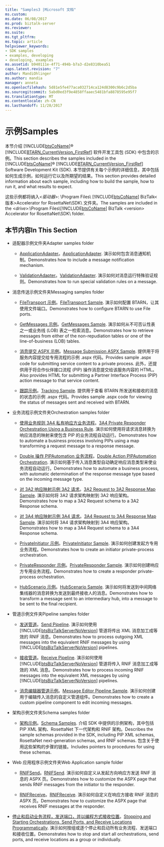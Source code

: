 ```yaml
---
title: "Samples3 |Microsoft 文档"
ms.custom: 
ms.date: 06/08/2017
ms.prod: biztalk-server
ms.reviewer: 
ms.suite: 
ms.tgt_pltfrm: 
ms.topic: article
helpviewer_keywords:
- SDK samples
- examples, developing
- developing, examples
ms.assetid: b940111e-4f71-494b-b7a3-d2e8310bea51
caps.latest.revision: "7"
author: MandiOhlinger
ms.author: mandia
manager: anneta
ms.openlocfilehash: 5d81e5fe477aca032714ca124d8300c9b6c2d5ba
ms.sourcegitcommit: 5abd0ed3f9e4858ffaaec5481bfa8878595e95f7
ms.translationtype: MT
ms.contentlocale: zh-CN
ms.lasthandoff: 11/28/2017
---
```

# <a name="samples"></a><span data-ttu-id="42f47-102">示例</span><span class="sxs-lookup"><span data-stu-id="42f47-102">Samples</span></span>
<span data-ttu-id="42f47-103">本节介绍 [!INCLUDE[btsCoName](../../includes/btsconame-md.md)]® [!INCLUDE[BTARN_CurrentVersion_FirstRef](../../includes/btarn-currentversion-firstref-md.md)] 软件开发工具包 (SDK) 中包含的示例。</span><span class="sxs-lookup"><span data-stu-id="42f47-103">This section describes the samples included in the [!INCLUDE[btsCoName](../../includes/btsconame-md.md)]® [!INCLUDE[BTARN_CurrentVersion_FirstRef](../../includes/btarn-currentversion-firstref-md.md)] Software Development Kit (SDK).</span></span> <span data-ttu-id="42f47-104">本节提供有关每个示例的详细信息，其中包括如何生成示例，如何运行它以及所期望的结果。</span><span class="sxs-lookup"><span data-stu-id="42f47-104">This section provides detailed information about each sample, including how to build the sample, how to run it, and what results to expect.</span></span>  
  
 <span data-ttu-id="42f47-105">这些示例都将纳入\<*驱动器*\>: \Program Files\\ [!INCLUDE[btsCoName](../../includes/btsconame-md.md)] BizTalk\<版本\>Accelerator for RosettaNet\SDK\ 文件夹。</span><span class="sxs-lookup"><span data-stu-id="42f47-105">The samples are included in the \<*drive*\>:\Program Files\\[!INCLUDE[btsCoName](../../includes/btsconame-md.md)] BizTalk \<version\> Accelerator for RosettaNet\SDK\ folder.</span></span>  
  
## <a name="in-this-section"></a><span data-ttu-id="42f47-106">本节内容</span><span class="sxs-lookup"><span data-stu-id="42f47-106">In This Section</span></span>  
  
-   <span data-ttu-id="42f47-107">适配器示例文件夹</span><span class="sxs-lookup"><span data-stu-id="42f47-107">Adapter samples folder</span></span>  
  
    -   <span data-ttu-id="42f47-108">[ApplicationAdapter](../../adapters-and-accelerators/accelerator-rosettanet/applicationadapter.md)。</span><span class="sxs-lookup"><span data-stu-id="42f47-108">[ApplicationAdapter](../../adapters-and-accelerators/accelerator-rosettanet/applicationadapter.md).</span></span> <span data-ttu-id="42f47-109">演示如何包含消息通知机制。</span><span class="sxs-lookup"><span data-stu-id="42f47-109">Demonstrates how to include a message notification mechanism.</span></span>  
  
    -   <span data-ttu-id="42f47-110">[ValidationAdapter](../../adapters-and-accelerators/accelerator-rosettanet/validationadapter.md)。</span><span class="sxs-lookup"><span data-stu-id="42f47-110">[ValidationAdapter](../../adapters-and-accelerators/accelerator-rosettanet/validationadapter.md).</span></span> <span data-ttu-id="42f47-111">演示如何对消息运行特殊验证规则。</span><span class="sxs-lookup"><span data-stu-id="42f47-111">Demonstrates how to run special validation rules on a message.</span></span>  
  
-   <span data-ttu-id="42f47-112">消息传送示例文件夹</span><span class="sxs-lookup"><span data-stu-id="42f47-112">Messaging samples folder</span></span>  
  
    -   <span data-ttu-id="42f47-113">[FileTransport 示例](../../adapters-and-accelerators/accelerator-rosettanet/filetransport-sample.md)。</span><span class="sxs-lookup"><span data-stu-id="42f47-113">[FileTransport Sample](../../adapters-and-accelerators/accelerator-rosettanet/filetransport-sample.md).</span></span> <span data-ttu-id="42f47-114">演示如何配置 BTARN，让其使用文件端口。</span><span class="sxs-lookup"><span data-stu-id="42f47-114">Demonstrates how to configure BTARN to use File ports.</span></span>  
  
    -   <span data-ttu-id="42f47-115">[GetMessages 示例](../../adapters-and-accelerators/accelerator-rosettanet/getmessages-sample.md)。</span><span class="sxs-lookup"><span data-stu-id="42f47-115">[GetMessages Sample](../../adapters-and-accelerators/accelerator-rosettanet/getmessages-sample.md).</span></span> <span data-ttu-id="42f47-116">演示如何从不可否认性表之一或业务线 (LOB) 表之一检索消息。</span><span class="sxs-lookup"><span data-stu-id="42f47-116">Demonstrates how to retrieve messages from either of the non-repudiation tables or one of the line-of-business (LOB) tables.</span></span>  
  
    -   <span data-ttu-id="42f47-117">[消息提交 ASPX 示例](../../adapters-and-accelerators/accelerator-rosettanet/message-submission-aspx-sample.md)。</span><span class="sxs-lookup"><span data-stu-id="42f47-117">[Message Submission ASPX Sample](../../adapters-and-accelerators/accelerator-rosettanet/message-submission-aspx-sample.md).</span></span> <span data-ttu-id="42f47-118">提供用于将服务内容提交给专用流程的示例 .aspx 代码。</span><span class="sxs-lookup"><span data-stu-id="42f47-118">Provides sample .aspx code for submitting service content to a private process.</span></span> <span data-ttu-id="42f47-119">此外，还提供用于将合作伙伴接口流程 (PIP) 操作消息提交给该服务内容的 HTML。</span><span class="sxs-lookup"><span data-stu-id="42f47-119">Also provides HTML for submitting a Partner Interface Process (PIP) action message to that service content.</span></span>  
  
    -   <span data-ttu-id="42f47-120">[跟踪示例](../../adapters-and-accelerators/accelerator-rosettanet/tracking-sample.md)。</span><span class="sxs-lookup"><span data-stu-id="42f47-120">[Tracking Sample](../../adapters-and-accelerators/accelerator-rosettanet/tracking-sample.md).</span></span> <span data-ttu-id="42f47-121">提供用于查看 BTARN 所发送和接收的消息的状态的示例 .aspx 代码。</span><span class="sxs-lookup"><span data-stu-id="42f47-121">Provides sample .aspx code for viewing the status of messages sent and received with BTARN.</span></span>  
  
-   <span data-ttu-id="42f47-122">业务流程示例文件夹</span><span class="sxs-lookup"><span data-stu-id="42f47-122">Orchestration samples folder</span></span>  
  
    -   <span data-ttu-id="42f47-123">[使用业务规则 3A4 私有响应方业务流程](../../adapters-and-accelerators/accelerator-rosettanet/3a4-private-responder-orchestration-using-a-business-rule.md)。</span><span class="sxs-lookup"><span data-stu-id="42f47-123">[3A4 Private Responder Orchestration Using a Business Rule](../../adapters-and-accelerators/accelerator-rosettanet/3a4-private-responder-orchestration-using-a-business-rule.md).</span></span> <span data-ttu-id="42f47-124">演示如何使用将请求消息转换为响应消息的映射来使包含 PIP 的业务流程自动运行。</span><span class="sxs-lookup"><span data-stu-id="42f47-124">Demonstrates how to automate a business process involving PIPs using a map transforming a request message to a response message.</span></span>  
  
    -   <span data-ttu-id="42f47-125">[Double 操作 PIPAutomation 业务流程](../../adapters-and-accelerators/accelerator-rosettanet/double-action-pipautomation-orchestration.md)。</span><span class="sxs-lookup"><span data-stu-id="42f47-125">[Double Action PIPAutomation Orchestration](../../adapters-and-accelerators/accelerator-rosettanet/double-action-pipautomation-orchestration.md).</span></span> <span data-ttu-id="42f47-126">演示如何基于传入消息类型自动确定响应消息类型来使业务流程自动运行。</span><span class="sxs-lookup"><span data-stu-id="42f47-126">Demonstrates how to automate a business process, with automatic determination of the response message type based on the incoming message type.</span></span>  
  
    -   <span data-ttu-id="42f47-127">[对 3A2 响应映射示例 3A2 请求](../../adapters-and-accelerators/accelerator-rosettanet/3a2-request-to-3a2-response-map-sample.md)。</span><span class="sxs-lookup"><span data-stu-id="42f47-127">[3A2 Request to 3A2 Response Map Sample](../../adapters-and-accelerators/accelerator-rosettanet/3a2-request-to-3a2-response-map-sample.md).</span></span> <span data-ttu-id="42f47-128">演示如何将 3A2 请求架构映射到 3A2 响应架构。</span><span class="sxs-lookup"><span data-stu-id="42f47-128">Demonstrates how to map a 3A2 Request schema to a 3A2 Response schema.</span></span>  
  
    -   <span data-ttu-id="42f47-129">[对 3A4 响应映射示例 3A4 请求](../../adapters-and-accelerators/accelerator-rosettanet/3a4-request-to-3a4-response-map-sample.md)。</span><span class="sxs-lookup"><span data-stu-id="42f47-129">[3A4 Request to 3A4 Response Map Sample](../../adapters-and-accelerators/accelerator-rosettanet/3a4-request-to-3a4-response-map-sample.md).</span></span> <span data-ttu-id="42f47-130">演示如何将 3A4 请求架构映射到 3A4 响应架构。</span><span class="sxs-lookup"><span data-stu-id="42f47-130">Demonstrates how to map a 3A4 Request schema to a 3A4 Response schema.</span></span>  
  
    -   <span data-ttu-id="42f47-131">[PrivateInitiator 示例](../../adapters-and-accelerators/accelerator-rosettanet/privateinitiator-sample.md)。</span><span class="sxs-lookup"><span data-stu-id="42f47-131">[PrivateInitiator Sample](../../adapters-and-accelerators/accelerator-rosettanet/privateinitiator-sample.md).</span></span> <span data-ttu-id="42f47-132">演示如何创建发起方专用业务流程。</span><span class="sxs-lookup"><span data-stu-id="42f47-132">Demonstrates how to create an initiator private-process orchestration.</span></span>  
  
    -   <span data-ttu-id="42f47-133">[PrivateResponder 示例](../../adapters-and-accelerators/accelerator-rosettanet/privateresponder-sample.md)。</span><span class="sxs-lookup"><span data-stu-id="42f47-133">[PrivateResponder Sample](../../adapters-and-accelerators/accelerator-rosettanet/privateresponder-sample.md).</span></span> <span data-ttu-id="42f47-134">演示如何创建响应方专用业务流程。</span><span class="sxs-lookup"><span data-stu-id="42f47-134">Demonstrates how to create a responder private-process orchestration.</span></span>  
  
    -   <span data-ttu-id="42f47-135">[HubScenario 示例](../../adapters-and-accelerators/accelerator-rosettanet/hubscenario-sample.md)。</span><span class="sxs-lookup"><span data-stu-id="42f47-135">[HubScenario Sample](../../adapters-and-accelerators/accelerator-rosettanet/hubscenario-sample.md).</span></span> <span data-ttu-id="42f47-136">演示如何将发送到中间网络集线器的消息转换为发送到最终接收人的消息。</span><span class="sxs-lookup"><span data-stu-id="42f47-136">Demonstrates how to transform a message sent to an intermediary hub, into a message to be sent to the final recipient.</span></span>  
  
-   <span data-ttu-id="42f47-137">管道示例文件夹</span><span class="sxs-lookup"><span data-stu-id="42f47-137">Pipeline samples folder</span></span>  
  
    -   <span data-ttu-id="42f47-138">[发送管道](../../adapters-and-accelerators/accelerator-rosettanet/send-pipeline.md)。</span><span class="sxs-lookup"><span data-stu-id="42f47-138">[Send Pipeline](../../adapters-and-accelerators/accelerator-rosettanet/send-pipeline.md).</span></span> <span data-ttu-id="42f47-139">演示如何使用 [!INCLUDE[btsBizTalkServerNoVersion](../../includes/btsbiztalkservernoversion-md.md)] 管道将传出 XML 消息加工成等效的 RNIF 消息。</span><span class="sxs-lookup"><span data-stu-id="42f47-139">Demonstrates how to process outgoing XML messages into the equivalent RNIF messages by using [!INCLUDE[btsBizTalkServerNoVersion](../../includes/btsbiztalkservernoversion-md.md)] pipelines.</span></span>  
  
    -   <span data-ttu-id="42f47-140">[接收管道](../../adapters-and-accelerators/accelerator-rosettanet/receive-pipeline.md)。</span><span class="sxs-lookup"><span data-stu-id="42f47-140">[Receive Pipeline](../../adapters-and-accelerators/accelerator-rosettanet/receive-pipeline.md).</span></span> <span data-ttu-id="42f47-141">演示如何使用 [!INCLUDE[btsBizTalkServerNoVersion](../../includes/btsbiztalkservernoversion-md.md)] 管道将传入 RNIF 消息加工成等效的 XML 消息。</span><span class="sxs-lookup"><span data-stu-id="42f47-141">Demonstrates how to process incoming RNIF messages into the equivalent XML messages by using [!INCLUDE[btsBizTalkServerNoVersion](../../includes/btsbiztalkservernoversion-md.md)] pipelines.</span></span>  
  
    -   <span data-ttu-id="42f47-142">[消息编辑器管道示例](../../adapters-and-accelerators/accelerator-rosettanet/message-editor-pipeline-sample.md)。</span><span class="sxs-lookup"><span data-stu-id="42f47-142">[Message Editor Pipeline Sample](../../adapters-and-accelerators/accelerator-rosettanet/message-editor-pipeline-sample.md).</span></span> <span data-ttu-id="42f47-143">演示如何创建用于编辑传入消息的自定义管道组件。</span><span class="sxs-lookup"><span data-stu-id="42f47-143">Demonstrates how to create a custom pipeline component to edit incoming messages.</span></span>  
  
-   <span data-ttu-id="42f47-144">架构示例文件夹</span><span class="sxs-lookup"><span data-stu-id="42f47-144">Schema samples folder</span></span>  
  
    -   <span data-ttu-id="42f47-145">[架构示例](../../adapters-and-accelerators/accelerator-rosettanet/schema-samples.md)。</span><span class="sxs-lookup"><span data-stu-id="42f47-145">[Schema Samples](../../adapters-and-accelerators/accelerator-rosettanet/schema-samples.md).</span></span> <span data-ttu-id="42f47-146">介绍 SDK 中提供的示例架构，其中包括 PIP XML 架构、RosettaNet 下一代架构和 RNIF 架构。</span><span class="sxs-lookup"><span data-stu-id="42f47-146">Describes the sample schemas provided in the SDK, including PIP XML schemas, RosettaNet next-generation schemas, and RNIF schemas.</span></span> <span data-ttu-id="42f47-147">包含关于使用这些架构的步骤的链接。</span><span class="sxs-lookup"><span data-stu-id="42f47-147">Includes pointers to procedures for using these schemas.</span></span>  
  
-   <span data-ttu-id="42f47-148">Web 应用程序示例文件夹</span><span class="sxs-lookup"><span data-stu-id="42f47-148">Web Application sample folder</span></span>  
  
    -   <span data-ttu-id="42f47-149">[RNIFSend](../../adapters-and-accelerators/accelerator-rosettanet/rnifsend.md)。</span><span class="sxs-lookup"><span data-stu-id="42f47-149">[RNIFSend](../../adapters-and-accelerators/accelerator-rosettanet/rnifsend.md).</span></span> <span data-ttu-id="42f47-150">演示如何自定义从发起方向响应方发送 RNIF 消息的 ASPX 页。</span><span class="sxs-lookup"><span data-stu-id="42f47-150">Demonstrates how to customize the ASPX page that sends RNIF messages from the initiator to the responder.</span></span>  
  
    -   <span data-ttu-id="42f47-151">[RNIFReceive](../../adapters-and-accelerators/accelerator-rosettanet/rnifreceive.md)。</span><span class="sxs-lookup"><span data-stu-id="42f47-151">[RNIFReceive](../../adapters-and-accelerators/accelerator-rosettanet/rnifreceive.md).</span></span> <span data-ttu-id="42f47-152">演示如何自定义在响应方接收 RNIF 消息的 ASPX 页。</span><span class="sxs-lookup"><span data-stu-id="42f47-152">Demonstrates how to customize the ASPX page that receives RNIF messages at the responder.</span></span>  
  
-   <span data-ttu-id="42f47-153">[停止和启动业务流程，发送端口，并以编程方式接收位置](../../adapters-and-accelerators/accelerator-rosettanet/code-to-stop-and-start-orchestrations-send-ports-and-receive-locations.md)。</span><span class="sxs-lookup"><span data-stu-id="42f47-153">[Stopping and Starting Orchestrations, Send Ports, and Receive Locations Programmatically](../../adapters-and-accelerators/accelerator-rosettanet/code-to-stop-and-start-orchestrations-send-ports-and-receive-locations.md).</span></span> <span data-ttu-id="42f47-154">演示如何按组或逐个停止和启动所有业务流程、发送端口和接收位置。</span><span class="sxs-lookup"><span data-stu-id="42f47-154">Demonstrates how to stop and start all orchestrations, send ports, and receive locations as a group or individually.</span></span>